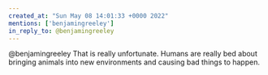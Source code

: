 ```yaml
---
created_at: "Sun May 08 14:01:33 +0000 2022"
mentions: ['benjamingreeley']
in_reply_to: @benjamingreeley
---
```


@benjamingreeley That is really unfortunate. Humans are really bed about bringing animals into new environments and causing bad things to happen.